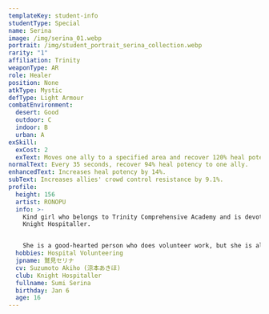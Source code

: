 ```yaml
---
templateKey: student-info
studentType: Special
name: Serina
image: /img/serina_01.webp
portrait: /img/student_portrait_serina_collection.webp
rarity: "1"
affiliation: Trinity
weaponType: AR
role: Healer
position: None
atkType: Mystic
defType: Light Armour
combatEnvironment:
  desert: Good
  outdoor: C
  indoor: B
  urban: A
exSkill:
  exCost: 2
  exText: Moves one ally to a specified area and recover 120% heal potency.
normalText: Every 35 seconds, recover 94% heal potency to one ally.
enhancedText: Increases heal potency by 14%.
subText: Increases allies' crowd control resistance by 9.1%.
profile:
  height: 156
  artist: RONOPU
  info: >-
    Kind girl who belongs to Trinity Comprehensive Academy and is devoted to the
    Knight Hospitaller.


    She is a good-hearted person who does volunteer work, but she is also overly concerned about her health, and the students around her often say that she is like a mother to them. Although she hates conflict, she takes a firm stand against enemies who threaten the peace.
  hobbies: Hospital Volunteering
  jpname: 鷲見セリナ
  cv: Suzumoto Akiho (涼本あきほ)
  club: Knight Hospitaller
  fullname: Sumi Serina
  birthday: Jan 6
  age: 16
---
```

